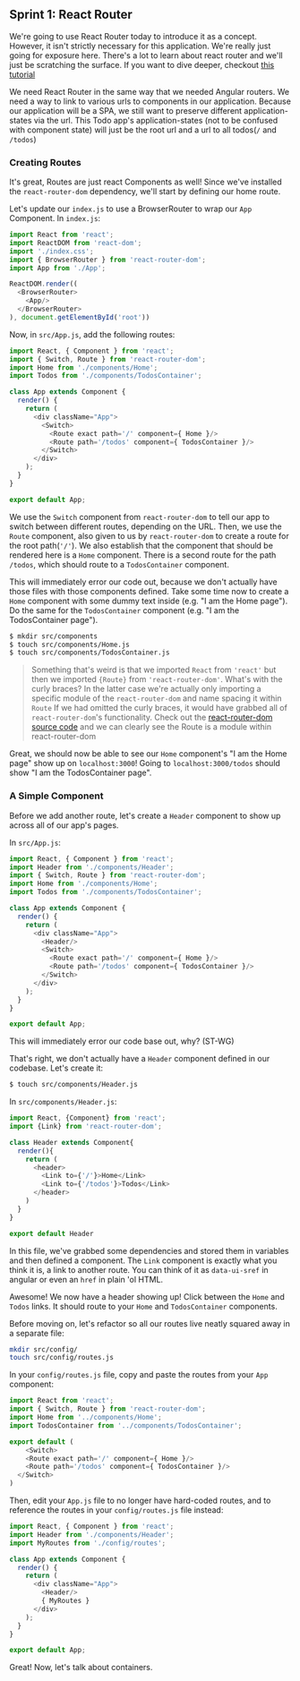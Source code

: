## Sprint 1: React Router

We're going to use React Router today to introduce it as a concept. However, it isn't strictly necessary for this application. We're really just going for exposure here. There's a lot to learn about react router and we'll just be scratching the surface. If you want to dive deeper, checkout [this tutorial](https://github.com/reactjs/react-router-tutorial)

We need React Router in the same way that we needed Angular routers. We need a way to link to various urls to components in our application. Because our application will be a SPA, we still want to preserve different application-states via the url. This Todo app's application-states (not to be confused with component state) will just be the root url and a url to all todos(`/` and `/todos`)

### Creating Routes
It's great, Routes are just react Components as well! Since we've installed the `react-router-dom` dependency, we'll start by defining our home route.

Let's update our `index.js` to use a BrowserRouter to wrap our `App` Component. In `index.js`:


```js
import React from 'react';
import ReactDOM from 'react-dom';
import './index.css';
import { BrowserRouter } from 'react-router-dom';
import App from './App';

ReactDOM.render((
  <BrowserRouter>
    <App/>
  </BrowserRouter>
), document.getElementById('root'))
```

Now, in `src/App.js`, add the following routes: 

```js
import React, { Component } from 'react';
import { Switch, Route } from 'react-router-dom';
import Home from './components/Home';
import Todos from './components/TodosContainer';

class App extends Component {
  render() {
    return (
      <div className="App">
        <Switch>
          <Route exact path='/' component={ Home }/>
          <Route path='/todos' component={ TodosContainer }/>
        </Switch>
      </div>
    );
  }
}

export default App;
```
We use the `Switch` component from `react-router-dom` to tell our app to switch between different routes, depending on the URL. Then, we use the `Route` component, also given to us by `react-router-dom` to create a route for the root path(`'/'`). We also establish that the component that should be rendered here is a `Home` component. There is a second route for the path `/todos`, which should route to a `TodosContainer` component.

This will immediately error our code out, because we don't actually have those files with those components defined. Take some time now to create a `Home` component with some dummy text inside (e.g. "I am the Home page"). Do the same for the `TodosContainer` component (e.g. "I am the TodosContainer page").

```bash
$ mkdir src/components
$ touch src/components/Home.js
$ touch src/components/TodosContainer.js
```

> Something that's weird is that we imported `React` from `'react'` but then we imported `{Route}` from `'react-router-dom'`. What's with the curly braces? In the latter case we're actually only importing a specific module of the `react-router-dom` and name spacing it within `Route` If we had omitted the curly braces, it would have grabbed all of `react-router-dom`'s functionality. Check out the [react-router-dom source code](https://github.com/reactjs/react-router-dom) and we can clearly see the Route is a module within react-router-dom


Great, we should now be able to see our `Home` component's "I am the Home page" show up on `localhost:3000`! Going to `localhost:3000/todos` should show "I am the TodosContainer page".



### A Simple Component
Before we add another route, let's create a `Header` component to show up across all of our app's pages. 

In `src/App.js`:

```js
import React, { Component } from 'react';
import Header from './components/Header';
import { Switch, Route } from 'react-router-dom';
import Home from './components/Home';
import Todos from './components/TodosContainer';

class App extends Component {
  render() {
    return (
      <div className="App">
        <Header/>
        <Switch>
          <Route exact path='/' component={ Home }/>
          <Route path='/todos' component={ TodosContainer }/>
        </Switch>
      </div>
    );
  }
}

export default App;
```

This will immediately error our code base out, why? (ST-WG)

That's right, we don't actually have a `Header` component defined in our codebase. Let's create it:

```bash
$ touch src/components/Header.js
```

In `src/components/Header.js`:

```js
import React, {Component} from 'react';
import {Link} from 'react-router-dom';

class Header extends Component{
  render(){
    return (
      <header>
        <Link to={'/'}>Home</Link>
        <Link to={'/todos'}>Todos</Link>
      </header>
    )
  }
}

export default Header
```

In this file, we've grabbed some dependencies and stored them in variables and then defined a component. The `Link` component is exactly what you think it is, a link to another route. You can think of it as `data-ui-sref` in angular or even an `href` in plain 'ol HTML.

Awesome! We now have a header showing up! Click between the `Home` and `Todos` links. It should route to your `Home` and `TodosContainer` components.

Before moving on, let's refactor so all our routes live neatly squared away in a separate file:

```bash
mkdir src/config/
touch src/config/routes.js
```

In your `config/routes.js` file, copy and paste the routes from your `App` component:

```js
import React from 'react';
import { Switch, Route } from 'react-router-dom';
import Home from '../components/Home';
import TodosContainer from '../components/TodosContainer';

export default (
	<Switch>
    <Route exact path='/' component={ Home }/>
    <Route path='/todos' component={ TodosContainer }/>
  </Switch>
)
```

Then, edit your `App.js` file to no longer have hard-coded routes, and to reference the routes in your `config/routes.js` file instead:

```js
import React, { Component } from 'react';
import Header from './components/Header';
import MyRoutes from './config/routes';

class App extends Component {
  render() {
    return (
      <div className="App">
        <Header/>
        { MyRoutes }
      </div>
    );
  }
}

export default App;
```

Great! Now, let's talk about containers.
